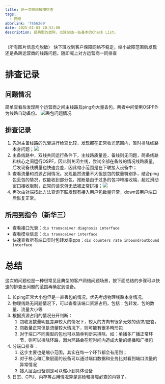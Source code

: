 ```yaml
---
title: 记一次网络故障排查
tags:
  - 网络
abbrlink: '78662e9'
date: 2025-01-03 20:52:00
description: 挺典型的故障，也算总结一些基本的Check List。
---
```


（所有图片信息均脱敏）
快下班收到客户保障网络不稳定，缩小故障范围后发现还是条跨运营商的线路问题，随即喊上对方运营商一同排查

# 排查记录
## 问题情况
简单查看后发现两个运营商之间主线路互ping均大量丢包，两者中间使用OSPF作为线路自动备份。
![丢包问题情况](https://data.xchub.cn/网络故障处理-丢包现象图.jpg)
## 排查记录
1. 先对主备线路的光衰进行检查比较，发现都在正常收光范围内，暂时排除线路本身问题；![](https://data.xchub.cn/网络故障处理-光衰检查脱敏.png)
2. 主备线路中，双线共同运行条件下，主线路质量差，备线则无问题，两条线路和核心之间运行OSPF，因此则关闭主线，尝试全部在备线的情况线路质量，后发现备线质量也快速变差，因此缩小范围是在下联接入设备中；
3. 查看流量和资源占用情况，发现虽然流量不大但是包的数量特别多，结合ping包丢包的情况，仅能收到部分包，推断是由于过多的包冲垮接收端，超过滑动窗口接收限制，正常的请求包无法被正常拼接；![](https://data.xchub.cn/网络故障处理-数据包异常.jpg)
4. 再次由对端按此方法查询下联发现有接入用户包数量异常，down该用户端口后恢复正常。
## 所用到指令（新华三）
- 查看接口光衰：`dis transceiver diagnosis interface `
- 查看模块信息：`dis transceiver interface `
- 快速查看所有端口实时包转发率pps：`dis counters rate inbound/outbound interface`
# 总结
这次的问题也是一种很常见且典型的客户网络问题场景，按下面总结的步骤可以快速的排查出问题的范围再确定到设备。
1. 长ping正常大小包但是一直丢包的情况，优先考虑物理线路本身情况。
2. 物理线路无问题情况下，可以查看该端口资源占用，包括：包转发、包的数量、流量大小等
3. 根据资源占用的情况分开判断：
    1. 包收发数量明显差异较大的情况下，较大的方向有很多无效的请求/应答，
    2. 包数量正常但是流量较大情况下，则可能有很多畸形包
    3. 对于端口不同类型的包也可以简单判断来排除，如：单播多广播正常环节，则可以排除环路，因为环路会在短时间内造成大量的组播和广播包
4. 分端口排查：
    1. 这步主要也是缩小范围，其实在每一个环节都会有用到；
    2. 对于核心和汇聚层面的设备可以通过端口数据和业务比对看到端口流量的异常情况
    3. 接入层面设备则是可以缩小到具体设备
5. 日志、CPU、内存等占用情况算是巡检和排障必查的内容了。